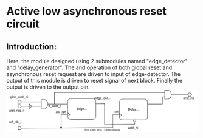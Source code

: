 # Active low asynchronous reset circuit 

## Introduction:

Here, the module designed using 2 submodules named "edge_detector" and "delay_generator". The and operation of both global reset and asynchronous reset request are driven to input of edge-detector. The output of this module is driven to reset signal of next block. Finally the output is driven to the output pin.
<img src=./arst_n_o.svg>

